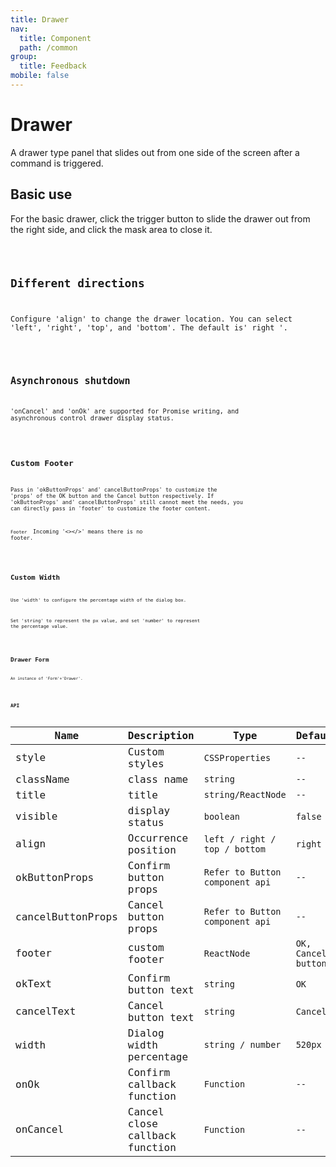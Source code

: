 ```yaml
---
title: Drawer
nav:
  title: Component
  path: /common
group:
  title: Feedback
mobile: false
---
```


# Drawer

A drawer type panel that slides out from one side of the screen after a command is triggered.

## Basic use

For the basic drawer, click the trigger button to slide the drawer out from the right side, and click the mask area to close it.

<code src="./demos/index1.tsx" />

## Different directions

Configure 'align' to change the drawer location. You can select 'left', 'right', 'top', and 'bottom'. The default is' right '.

<code src="./demos/index2.tsx" />

## Asynchronous shutdown

'onCancel' and 'onOk' are supported for Promise writing, and asynchronous control drawer display status.

<code src="./demos/index3.tsx" />

## Custom Footer

Pass in 'okButtonProps' and' cancelButtonProps' to customize the 'props' of the OK button and the Cancel button respectively. If 'okButtonProps' and' cancelButtonProps' still cannot meet the needs, you can directly pass in 'footer' to customize the footer content.

`Footer ` Incoming '<></>' means there is no footer.

<code src="./demos/index4.tsx" />

## Custom Width

Use 'width' to configure the percentage width of the dialog box.

Set 'string' to represent the px value, and set 'number' to represent the percentage value.

<code src="./demos/index5.tsx" />

## Drawer Form

An instance of 'Form'+'Drawer'.

<code src="./demos/index6.tsx" />

## API

| Name | Description | Type | Default |
| --- | --- | --- | --- |
| style | Custom styles | `CSSProperties` | `--` |
| className | class name | `string` | `--` |
| title | title | `string/ReactNode` | `--` |
| visible | display status | `boolean` | `false` |
| align | Occurrence position | `left / right / top / bottom` | `right` |
| okButtonProps | Confirm button props | `Refer to Button component api` | `--` |
| cancelButtonProps | Cancel button props | `Refer to Button component api` | `--` |
| footer | custom footer | `ReactNode` | `OK, Cancel buttons` |
| okText | Confirm button text | `string` | `OK` |
| cancelText | Cancel button text | `string` | `Cancel` |
| width | Dialog width percentage | `string / number` | `520px` |
| onOk | Confirm callback function | `Function` | `--` |
| onCancel | Cancel close callback function | `Function` | `--` |
